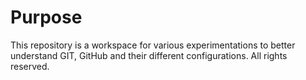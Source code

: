 # Purpose
This repository is a workspace for various experimentations to better understand GIT, GitHub and their different configurations.
All rights reserved.
